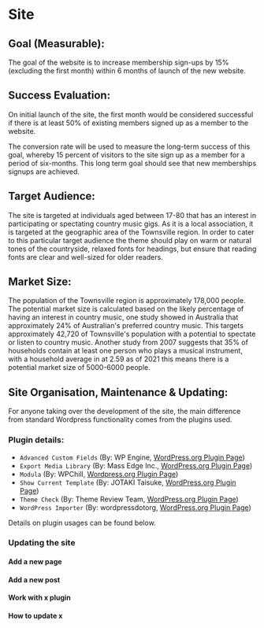 # Site

## Goal (Measurable):

The goal of the website is to increase membership sign-ups by 15% (excluding the first month) within 6 months of launch
of the new website.

## Success Evaluation:

On initial launch of the site, the first month would be considered successful if there is at least 50% of existing
members signed up as a member to the website.

The conversion rate will be used to measure the long-term success of this goal, whereby 15 percent of visitors to the
site sign up as a member for a period of six-months. This long term goal should see that new memberships signups are
achieved.

## Target Audience:

The site is targeted at individuals aged between 17-80 that has an interest in participating or spectating country music
gigs. As it is a local association, it is targeted at the geographic area of the Townsville region. In order to cater to
this particular target audience the theme should play on warm or natural tones of the countryside, relaxed fonts for
headings, but ensure that reading fonts are clear and well-sized for older readers.

## Market Size:

The population of the Townsville region is approximately 178,000 people. The potential market size is calculated based
on the likely percentage of having an interest in country music, one study showed in Australia that approximately 24% of
Australian's preferred country music. This targets approximately 42,720 of Townsville's population with a potential to
spectate or listen to country music. Another study from 2007 suggests that 35% of households contain at least one person
who plays a musical instrument, with a household average in at 2.59 as of 2021 this means there is a potential market
size of 5000-6000 people.

## Site Organisation, Maintenance & Updating:
For anyone taking over the development of the site, the main difference from standard Wordpress functionality comes from the plugins used.

### Plugin details:
 - `Advanced Custom Fields` (By: WP Engine, [WordPress.org Plugin Page](https://en-au.wordpress.org/plugins/advanced-custom-fields/))
 - `Export Media Library` (By: Mass Edge Inc., [WordPress.org Plugin Page](https://en-au.wordpress.org/plugins/export-media-library/))
 - `Modula` (By: WPChill, [Wordpress.org Plugin Page](https://en-au.wordpress.org/plugins/modula-best-grid-gallery/))
 - `Show Current Template` (By: JOTAKI Taisuke, [WordPress.org Plugin Page](https://en-au.wordpress.org/plugins/show-current-template/))
 - `Theme Check` (By: Theme Review Team, [WordPress.org Plugin Page](https://en-au.wordpress.org/plugins/theme-check/))
 - `WordPress Importer` (By: wordpressdotorg, [WordPress.org Plugin Page](https://en-au.wordpress.org/plugins/wordpress-importer/))

Details on plugin usages can be found below.

### Updating the site


#### Add a new page


#### Add a new post


#### Work with x plugin


#### How to update x
